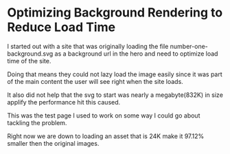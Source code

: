 # Optimizing Background Rendering to Reduce Load Time

I started out with a site that was originally loading the file number-one-background.svg as a background url in the hero and need to optimize load time of the site.

Doing that means they could not lazy load the image easily since it was part of the main content the user will see right when the site loads.

It also did not help that the svg to start was nearly a megabyte(832K) in size applify the performance hit this caused.

This was the test page I used to work on some way I could go about tackling the problem.

Right now we are down to loading an asset that is 24K make it 97.12% smaller then the original images.
